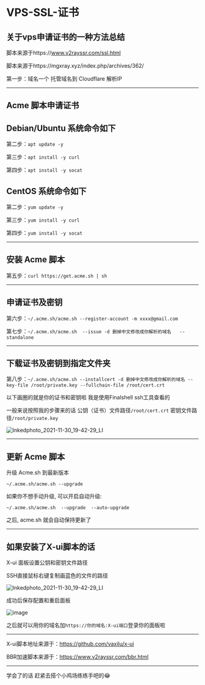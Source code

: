 # VPS-SSL-证书
关于vps申请证书的一种方法总结
---------------------------

脚本来源于https://www.v2rayssr.com/ssl.html

脚本来源于https://mgxray.xyz/index.php/archives/362/

第一步：域名一个 托管域名到 Cloudflare  解析IP

-----------------------------

**Acme 脚本申请证书**
--------------------------
Debian/Ubuntu 系统命令如下
-------------------------------
第二步：`apt update -y`

第三步：`apt install -y curl`

第四步：`apt install -y socat`

CentOS 系统命令如下
-------------------------
第二步：`yum update -y`

第三步：`yum install -y curl`

第四步：`yum install -y socat`

---------------------------------

安装 Acme 脚本
----------------------------
第五步：`curl https://get.acme.sh | sh`

-----------------------------------------------

申请证书及密钥
--------------------------------
第六步：`~/.acme.sh/acme.sh --register-account -m xxxx@gmail.com`

第七步：`~/.acme.sh/acme.sh  --issue -d 删掉中文修改成你解析的域名   --standalone`

-----------------------------------------------------------------------------------

下载证书及密钥到指定文件夹
------------------------------------------
第八步：`~/.acme.sh/acme.sh --installcert -d 删掉中文修改成你解析的域名 --key-file /root/private.key --fullchain-file /root/cert.crt`  

以下画圈的就是你的证书和密钥啦  我是使用Finalshell  ssh工具查看的   

一般来说按照我的步骤来的话 公钥（证书）文件路径`/root/cert.crt` 密钥文件路径`/root/private.key`

![Inkedphoto_2021-11-30_19-42-29_LI](https://user-images.githubusercontent.com/94978556/144041552-469a1a71-5337-4562-af9d-9576a61cdc22.jpg)

-------------------------------------------------------------

更新 Acme 脚本
--------------------------------
升级 Acme.sh 到最新版本

`~/.acme.sh/acme.sh --upgrade`

如果你不想手动升级, 可以开启自动升级:

`~/.acme.sh/acme.sh  --upgrade  --auto-upgrade`

之后, acme.sh 就会自动保持更新了

-------------------------------------------------

如果安装了X-ui脚本的话
------------------------------------
X-ui 面板设置公钥和密钥文件路径

SSH直接鼠标右键复制画蓝色的文件的路径

![Inkedphoto_2021-11-30_19-42-29_LI](https://user-images.githubusercontent.com/94978556/144042417-f36fef7e-ebd1-4f30-91d1-91ec830efd19.jpg)

成功后保存配置和重启面板

![image](https://user-images.githubusercontent.com/94978556/144042626-ccc56e0a-2b9a-44df-ab1c-e32ee8f42b96.png)

之后就可以用你的域名加`https://你的域名:X-ui端口`登录你的面板啦

-----------------------------------------------------------------
X-ui脚本地址来源于：https://github.com/vaxilu/x-ui

BBR加速脚本来源于：https://www.v2rayssr.com/bbr.html

------------------------------------------------------------

学会了的话  赶紧去搭个小鸡场练练手吧的😂




